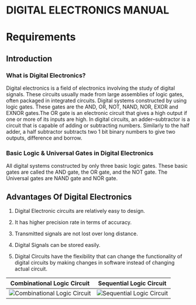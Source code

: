 # DIGITAL ELECTRONICS MANUAL
#  Requirements
## Introduction
### What is Digital Electronics?


Digital electronics is a field of electronics involving the study of digital signals. These circuits usually  made from large assemblies of logic gates, often packaged in integrated circuits. Digital systems constructed by using logic gates. These gates are the AND, OR, NOT, NAND, NOR, EXOR and EXNOR gates.The OR gate is an electronic circuit that gives a high output if one or more of its inputs are high.
In digital circuits, an adder–subtractor is a circuit that is capable of adding or subtracting numbers. Similarly to the half adder, a half subtractor subtracts two 1 bit binary numbers to give two outputs, difference and borrow.

### Basic Logic & Universal Gates in Digital Electronics 


All digital systems constructed by only three basic logic gates. These basic gates are called the AND gate, the OR gate, and the NOT gate. The Universal gates are NAND gate and NOR gate.


## Advantages Of Digital Electronics

1. Digital Electronic circuits are relatively easy to design.

2. It has higher precision rate in terms of accuracy.

3. Transmitted signals are not lost over long distance.

4. Digital Signals can be stored easily.

5. Digital Circuits have the flexibility that can change the functionality of digital circuits by making changes in software instead of changing actual circuit.


|Combinational Logic Circuit|Sequential Logic Circuit|
|:--:|:--:|
![Combinational Logic Circuit](https://user-images.githubusercontent.com/86546222/130079774-3d461e52-feb2-4038-a1a4-851c86a8c467.gif)|![Sequential Logic Circuit](https://user-images.githubusercontent.com/86546222/130079845-ff3f1066-ca4f-4df8-af16-4c456693ed5c.jpg)

